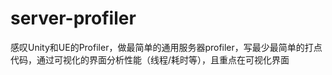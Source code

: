 # server-profiler
感叹Unity和UE的Profiler，做最简单的通用服务器profiler，写最少最简单的打点代码，通过可视化的界面分析性能（线程/耗时等），且重点在可视化界面
